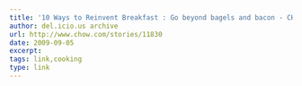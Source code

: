 ```yaml
---
title: '10 Ways to Reinvent Breakfast : Go beyond bagels and bacon - CHOW'
author: del.icio.us archive
url: http://www.chow.com/stories/11830
date: 2009-09-05
excerpt: 
tags: link,cooking
type: link
---
```

